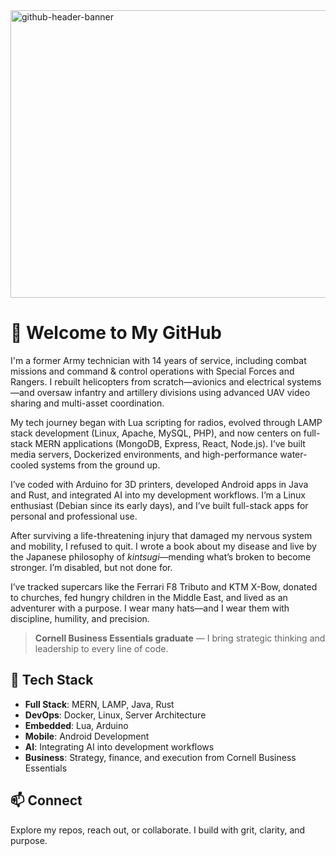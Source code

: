 

<img width="1700" height="460" alt="github-header-banner" src="https://github.com/user-attachments/assets/cc21bc4c-9ad5-4e6c-9673-1dad838a3bcd" />

# 👋 Welcome to My GitHub

I'm a former Army technician with 14 years of service, including combat missions and command & control operations with Special Forces and Rangers. I rebuilt helicopters from scratch—avionics and electrical systems—and oversaw infantry and artillery divisions using advanced UAV video sharing and multi-asset coordination.

My tech journey began with Lua scripting for radios, evolved through LAMP stack development (Linux, Apache, MySQL, PHP), and now centers on full-stack MERN applications (MongoDB, Express, React, Node.js). I’ve built media servers, Dockerized environments, and high-performance water-cooled systems from the ground up.

I’ve coded with Arduino for 3D printers, developed Android apps in Java and Rust, and integrated AI into my development workflows. I’m a Linux enthusiast (Debian since its early days), and I’ve built full-stack apps for personal and professional use.

After surviving a life-threatening injury that damaged my nervous system and mobility, I refused to quit. I wrote a book about my disease and live by the Japanese philosophy of *kintsugi*—mending what’s broken to become stronger. I’m disabled, but not done for.

I’ve tracked supercars like the Ferrari F8 Tributo and KTM X-Bow, donated to churches, fed hungry children in the Middle East, and lived as an adventurer with a purpose. I wear many hats—and I wear them with discipline, humility, and precision.

> **Cornell Business Essentials graduate** — I bring strategic thinking and leadership to every line of code.

## 🧰 Tech Stack
- **Full Stack**: MERN, LAMP, Java, Rust
- **DevOps**: Docker, Linux, Server Architecture
- **Embedded**: Lua, Arduino
- **Mobile**: Android Development
- **AI**: Integrating AI into development workflows
- **Business**: Strategy, finance, and execution from Cornell Business Essentials

## 📫 Connect
Explore my repos, reach out, or collaborate. I build with grit, clarity, and purpose.
